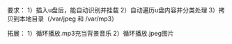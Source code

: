 要求：
1）插入u盘后，能自动识别并挂载
2）自动遍历u盘内容并分类处理
3）拷贝到本地目录（/var/jpeg 和 /var/mp3）

拓展：
1）循环播放.mp3充当背景音乐
2）循环播放.jpeg图片
